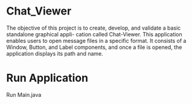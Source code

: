 # Chat_Viewer
The objective of this project is to create, develop, and validate a basic standalone graphical appli- cation called Chat-Viewer.
This application enables users to open message files in a specific format. It consists of a Window, Button, and Label components, and once a file is opened, the application displays its path and name.


# Run Application

Run Main.java